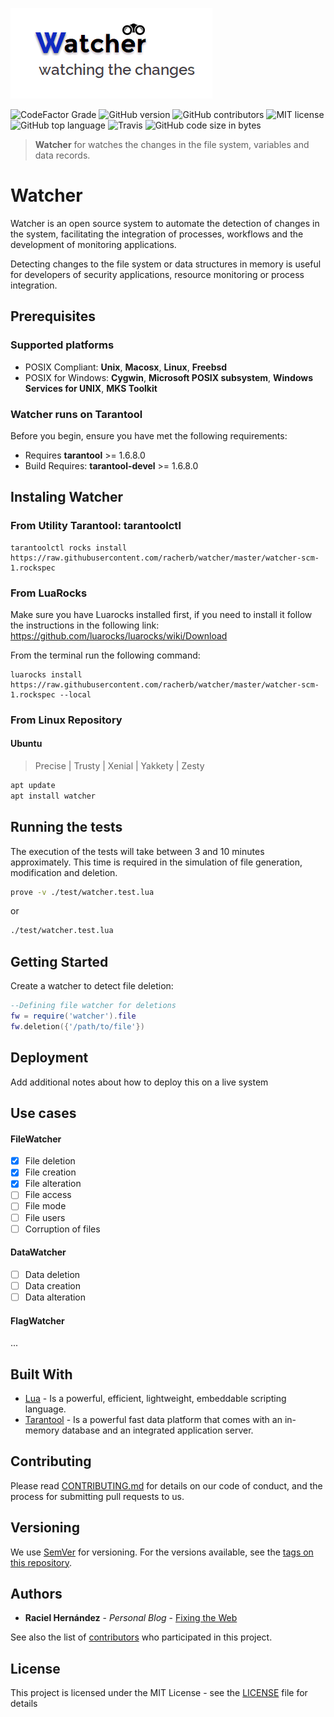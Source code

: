 ![Watcher](watcher.png)

![CodeFactor Grade](https://img.shields.io/codefactor/grade/github/racherb/watcher/master)
![GitHub version](https://badge.fury.io/gh/racherb%2Fwatcher.svg)
![GitHub contributors](https://img.shields.io/github/contributors/racherb/watcher.svg)
![MIT license](https://img.shields.io/badge/License-MIT-blue.svg)
![GitHub top language](https://img.shields.io/github/languages/top/racherb/watcher)
![Travis](https://travis-ci.com/racherb/watcher.svg?branch=master)
![GitHub code size in bytes](https://img.shields.io/github/languages/code-size/racherb/watcher)

> **Watcher** for watches the changes in the file system, variables and data records.

# Watcher

Watcher is an open source system to automate the detection of changes in the system, facilitating the integration of processes, workflows and the development of monitoring applications.

Detecting changes to the file system or data structures in memory is useful for developers of security applications, resource monitoring or process integration.

## Prerequisites

### Supported platforms

- POSIX Compliant: **Unix**, **Macosx**, **Linux**, **Freebsd**
- POSIX for Windows: **Cygwin**, **Microsoft POSIX subsystem**, **Windows Services for UNIX**, **MKS Toolkit**

### Watcher runs on Tarantool

Before you begin, ensure you have met the following requirements:

- Requires **tarantool** >= 1.6.8.0
- Build Requires: **tarantool-devel** >= 1.6.8.0

## Instaling Watcher

### From Utility Tarantool: tarantoolctl

```Shell
tarantoolctl rocks install https://raw.githubusercontent.com/racherb/watcher/master/watcher-scm-1.rockspec
```

### From LuaRocks

Make sure you have Luarocks installed first, if you need to install it follow the instructions in the following link: https://github.com/luarocks/luarocks/wiki/Download

From the terminal run the following command:

```Shell
luarocks install https://raw.githubusercontent.com/racherb/watcher/master/watcher-scm-1.rockspec --local
```

### From Linux Repository

#### Ubuntu

> Precise | Trusty | Xenial | Yakkety | Zesty

```Bash
apt update
apt install watcher
```

## Running the tests

The execution of the tests will take between 3 and 10 minutes approximately. This time is required in the simulation of file generation, modification and deletion.

```Bash
prove -v ./test/watcher.test.lua
```

or

```Bash
./test/watcher.test.lua
```

## Getting Started

Create a watcher to detect file deletion:

```Lua
--Defining file watcher for deletions
fw = require('watcher').file
fw.deletion({'/path/to/file'})
```

## Deployment

Add additional notes about how to deploy this on a live system

## Use cases

#### FileWatcher

- [x] File deletion
- [x] File creation
- [x] File alteration
- [ ] File access
- [ ] File mode
- [ ] File users
- [ ] Corruption of files

#### DataWatcher

- [ ] Data deletion
- [ ] Data creation
- [ ] Data alteration

#### FlagWatcher

...

## Built With

* [Lua](https://www.lua.org/) - Is a powerful, efficient, lightweight, embeddable scripting language.
* [Tarantool](https://maven.apache.org/) - Is a powerful fast data platform that comes with an in-memory database and an integrated application server.

## Contributing

Please read [CONTRIBUTING.md](CONTRIBUTING.md) for details on our code of conduct, and the process for submitting pull requests to us.

## Versioning

We use [SemVer](http://semver.org/) for versioning. For the versions available, see the [tags on this repository](https://github.com/racherb/watcher/tags).

## Authors

* **Raciel Hernández** - *Personal Blog* - [Fixing the Web](https://racherb.github.io/)

See also the list of [contributors](https://github.com/racherb/watcher/contributors) who participated in this project.

## License

This project is licensed under the MIT License - see the [LICENSE](LICENSE.md) file for details
